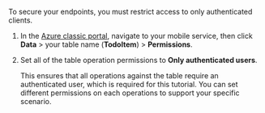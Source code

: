 
To secure your endpoints, you must restrict access to only authenticated clients. 

1. In the [Azure classic portal](https://manage.windowsazure.cn/), navigate to your mobile service, then click  **Data** > your table name (**TodoItem**) > **Permissions**. 

2. Set all of the table operation permissions to **Only authenticated users**. 

	 This ensures that all operations against the table require an authenticated user, which is required for this tutorial. You can set different permissions on each operations to support your specific scenario.  
